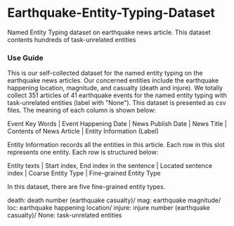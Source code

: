 # Earthquake-Entity-Typing-Dataset
Named Entity Typing dataset on earthquake news article. This dataset contents hundreds of task-unrelated entities 

### Use Guide ###

This is our self-collected dataset for the named entity typing on the earthquake news articles. Our concerned entities include the earthquake happening location, magnitude, and casualty (death and injure).
We totally collect 351 articles of 41 earthquake events for the named entity typing with task-unrelated entities (label with "None").
This dataset is presented as csv files. The meaning of each column is shown below:

Event Key Words | Event Happening Date | News Publish Date | News Title | Contents of News Article | Entity Information (Label)

Entity Information records all the entities in this article. Each row in this slot represents one entity.
Each row is structured below:

Entity texts | Start index, End index in the sentence | Located sentence index | Coarse Entity Type | Fine-grained Entity Type

In this dataset, there are five fine-grained entity types.

  death:  death number (earthquake casualty)/
    mag:  earthquake magnitude/
    loc:  earthquake happening location/
 injure:  injure number (earthquake casualty)/
   None:  task-unrelated entities
